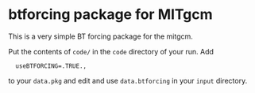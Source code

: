 # btforcing package for MITgcm

This is a very simple BT forcing package for the mitgcm.  

Put the contents of `code/` in the `code`  directory of your run.  Add
```
  useBTFORCING=.TRUE.,
```
to your `data.pkg` and edit and use `data.btforcing` in your `input` directory.

 
